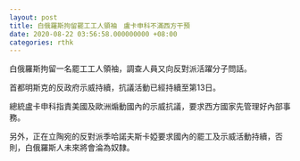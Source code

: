 ```yaml
---
layout: post
title: 白俄羅斯拘留罷工工人領袖　盧卡申科不滿西方干預
date: 2020-08-22 03:56:58.000000000 +08:00
categories: rthk
---
```


白俄羅斯拘留一名罷工工人領袖，調查人員又向反對派活躍分子問話。

首都明斯克的反政府示威持續，抗議活動已經持續至第13日。

總統盧卡申科指責美國及歐洲煽動國內的示威抗議，要求西方國家先管理好內部事務。

另外，正在立陶宛的反對派季哈諾夫斯卡婭要求國內的罷工及示威活動持續，否則，白俄羅斯人未來將會淪為奴隸。
